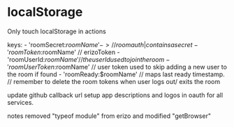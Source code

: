 # localStorage
  Only touch localStorage in actions

  keys: 
    - 'roomSecret:$roomName' ->  // room auth | contains a secret
    - 'roomToken:$roomName' // erizoToken
    - 'roomUserId:$roomName' // the userId used to join the room
    - 'roomUserToken:$roomName' // user token used to skip adding a new user to the room if found
    - 'roomReady:$roomName' // maps last ready timestamp.
    // remember to delete the room tokens when user logs out/ exits the room


update github callback url 
setup app descriptions and logos in oauth for all services.

notes
removed "typeof module" from erizo and modified  "getBrowser"
